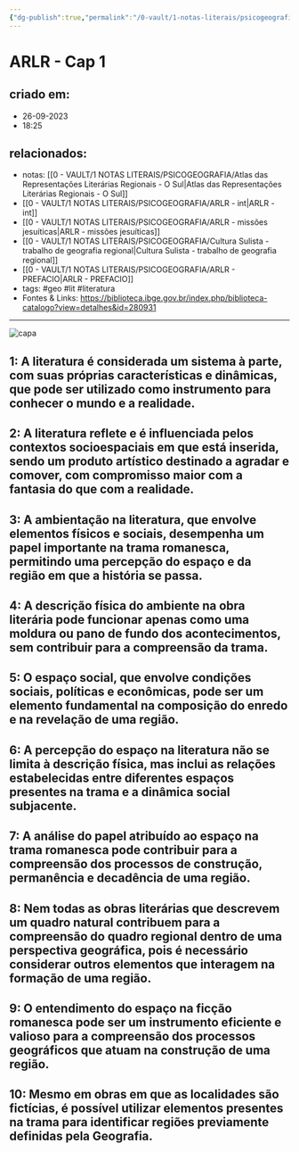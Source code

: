 ```yaml
---
{"dg-publish":true,"permalink":"/0-vault/1-notas-literais/psicogeografia/arlr-cap-1/","tags":["geo","lit","literatura"],"dgHomeLink":true,"dgShowLocalGraph":true,"dgShowFileTree":true,"dgEnableSearch":true,"noteIcon":""}
---
```


# ARLR - Cap 1

## criado em: 
- 26-09-2023
- 18:25
## relacionados:
- notas: [[0 - VAULT/1 NOTAS LITERAIS/PSICOGEOGRAFIA/Atlas das Representações Literárias Regionais - O Sul\|Atlas das Representações Literárias Regionais - O Sul]]
- [[0 - VAULT/1 NOTAS LITERAIS/PSICOGEOGRAFIA/ARLR - int\|ARLR - int]]
- [[0 - VAULT/1 NOTAS LITERAIS/PSICOGEOGRAFIA/ARLR - missões jesuíticas\|ARLR - missões jesuíticas]]
- [[0 - VAULT/1 NOTAS LITERAIS/PSICOGEOGRAFIA/Cultura Sulista - trabalho de geografia regional\|Cultura Sulista - trabalho de geografia regional]]
- [[0 - VAULT/1 NOTAS LITERAIS/PSICOGEOGRAFIA/ARLR - PREFACIO\|ARLR - PREFACIO]]
- tags: #geo #lit #literatura 
- Fontes & Links: https://biblioteca.ibge.gov.br/index.php/biblioteca-catalogo?view=detalhes&id=280931
---

![capa](https://cdn.rcn67.com.br/upload/dn_noticia/2016/11/93525.jpg)


## 1: A literatura é considerada um sistema à parte, com suas próprias características e dinâmicas, que pode ser utilizado como instrumento para conhecer o mundo e a realidade.

## 2: A literatura reflete e é influenciada pelos contextos socioespaciais em que está inserida, sendo um produto artístico destinado a agradar e comover, com compromisso maior com a fantasia do que com a realidade.

## 3: A ambientação na literatura, que envolve elementos físicos e sociais, desempenha um papel importante na trama romanesca, permitindo uma percepção do espaço e da região em que a história se passa.

## 4: A descrição física do ambiente na obra literária pode funcionar apenas como uma moldura ou pano de fundo dos acontecimentos, sem contribuir para a compreensão da trama.

## 5: O espaço social, que envolve condições sociais, políticas e econômicas, pode ser um elemento fundamental na composição do enredo e na revelação de uma região.

## 6: A percepção do espaço na literatura não se limita à descrição física, mas inclui as relações estabelecidas entre diferentes espaços presentes na trama e a dinâmica social subjacente.

## 7: A análise do papel atribuído ao espaço na trama romanesca pode contribuir para a compreensão dos processos de construção, permanência e decadência de uma região.

## 8: Nem todas as obras literárias que descrevem um quadro natural contribuem para a compreensão do quadro regional dentro de uma perspectiva geográfica, pois é necessário considerar outros elementos que interagem na formação de uma região.

## 9: O entendimento do espaço na ficção romanesca pode ser um instrumento eficiente e valioso para a compreensão dos processos geográficos que atuam na construção de uma região.

## 10: Mesmo em obras em que as localidades são fictícias, é possível utilizar elementos presentes na trama para identificar regiões previamente definidas pela Geografia.